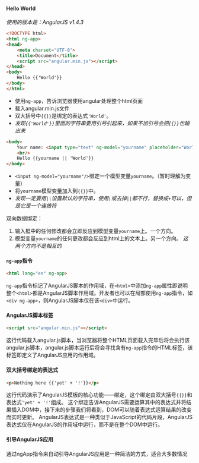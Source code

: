 #### Hello World

*使用的版本是：AngularJS v1.4.3*

```html
<!DOCTYPE html>
<html ng-app>
<head>
    <meta charset="UTF-8">
    <title>Document</title>
    <script src="angular.min.js"></script>
</head>
<body>
    Hello {{'World'}}
</body>
</html>
```

* 使用`ng-app`，告诉浏览器使用angular处理整个html页面
* 载入angular.min.js文件
* 双大括号中`{{}}`是绑定的表达式`'World'`。
* *发现`{{'World'}}`里面的字符串要用引号引起来，如果不加引号会把`{{}}`也输出来*


```html
<body>
    Your name: <input type="text" ng-model="yourname" placeholder="World"/>
    <br/>
    Hello {{yourname || 'World'}}
</body>
```

* `<input ng-model="yourname"/>`绑定一个模型变量`yourname`。（暂时理解为变量）
* 将`yourname`模型变量加入到`{{}}`中。
* *发现一定要用`||`设置默认的字符串，使用`|`或去掉`||`都不行，替换成`+`可以，但是它是一个连接符*

双向数据绑定：
1. 输入框中的任何修改都会立即反应到模型变量`yourname`上。一个方向。
2. 模型变量`yourname`的任何更改都会反应到html上的文本上。另一个方向。
*这两个方向不是相互的*

#### `ng-app`指令

```html
<html lang="en" ng-app>
```
`ng-app`指令标记了AngularJS脚本的作用域，在`<html>`中添加`ng-app`属性即说明整个`<html>`都是AngularJS脚本作用域。开发者也可以在局部使用`ng-app`指令，如`<div ng-app>`，则AngularJS脚本仅在该`<div>`中运行。


#### AngularJS脚本标签

```html
<script src="angular.min.js"></script>
```
这行代码载入angular.js脚本，当浏览器将整个HTML页面载入完毕后将会执行该angular.js脚本，angular.js脚本运行后将会寻找含有`ng-app`指令的HTML标签，该标签即定义了AngularJS应用的作用域。


#### 双大括号绑定的表达式

```html
<p>Nothing here {{'yet' + '!'}}</p>
```
这行代码演示了AngularJS模板的核心功能——绑定，这个绑定由双大括号`{{}}`和表达式`'yet' + '!'`组成。
这个绑定告诉AngularJS需要运算其中的表达式并将结果插入DOM中，接下来的步骤我们将看到，DOM可以随着表达式运算结果的改变而实时更新。
AngularJS表达式是一种类似于JavaScript的代码片段，AngularJS表达式仅在AngularJS的作用域中运行，而不是在整个DOM中运行。

#### 引导AngularJS应用

通过ngApp指令来自动引导AngularJS应用是一种简洁的方式，适合大多数情况
